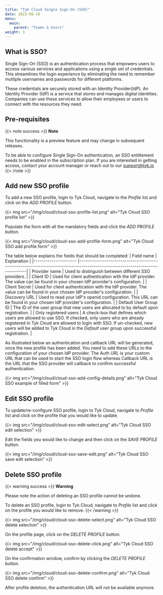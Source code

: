 ```yaml
---
title: "Tyk Cloud Single Sign-On (SSO)"
date: 2023-08-18
menu:
  main:
    parent: "Teams & Users"
weight: 3
---
```


## What is SSO?

Single Sign-On (SSO) is an authentication process that empowers users to access various services and applications using a single set of credentials. This streamlines the login experience by eliminating the need to remember multiple usernames and passwords for different platforms.

These credentials are securely stored with an Identity Provider(IdP). An Identity Provider (IdP) is a service that stores and manages digital identities. Companies can use these services to allow their employees or users to connect with the resources they need.

## Pre-requisites

{{< note success >}}
**Note**

This functionality is a preview feature and may change in subsequent releases.

To be able to configure Single Sign-On authentication, an SSO entitlement needs to be enabled in the subscription plan.
If you are interested in getting access, contact your account manager or reach out to our [support@tyk.io](<mailto:support@tyk.io?subject=Tyk Cloud Single sign on>)
{{< /note >}}

## Add new SSO profile

To add a new SSO profile, login to Tyk Cloud, navigate to the _Profile_ list and click on the _ADD PROFILE_ button.

{{< img src="/img/cloud/cloud-sso-profile-list.png" alt="Tyk Cloud SSO profile list" >}}

Populate the form with all the mandatory fields and click the _ADD PROFILE_ button.

{{< img src="/img/cloud/cloud-sso-add-profile-form.png" alt="Tyk Cloud SSO add profile form" >}}

The table below explains the fields that should be completed:
| Field name | Explanation |
|---------------------- |---------------------------------------------------------------------------------------------------------------------------------|
| Provider name | Used to distinguish between different SSO providers. |
| Client ID | Used for client authentication with the IdP provider. The value can be found in your chosen IdP provider's configuration. |
| Client Secret | Used for client authentication with the IdP provider. The value can be found in your chosen IdP provider's configuration. |
| Discovery URL | Used to read your IdP's openid configuration. This URL can be found in your chosen IdP provider's configuration. |
| Default User Group ID | The ID of the user group that new users are allocated to by default upon registration. |
| Only registered users | A check-box that defines which users are allowed to use SSO. If checked, only users who are already registered in Tyk Cloud are allowed to login with SSO. If un-checked, new users will be added to Tyk Cloud in the _Default_ user group upon successful registration. |

As illustrated below an authentication and callback URL will be generated, once the new profile has been added. You need to add these URLs to the configuration of your chosen IdP provider.
The Auth URL is your custom URL that can be used to start the SSO login flow whereas Callback URL is the URL that the SSO provider will callback to confirm successful authentication.

{{< img src="/img/cloud/cloud-sso-add-config-details.png" alt="Tyk Cloud SSO example of filled form" >}}

## Edit SSO profile

To update/re-configure SSO profile, login to Tyk Cloud, navigate to _Profile_ list and click on the profile that you would like to update.

{{< img src="/img/cloud/cloud-sso-edit-select.png" alt="Tyk Cloud SSO edit selection" >}}

Edit the fields you would like to change and then click on the _SAVE PROFILE_ button.

{{< img src="/img/cloud/cloud-sso-save-edit.png" alt="Tyk Cloud SSO save edit selection" >}}

## Delete SSO profile

{{< warning success >}}
**Warning**

Please note the action of deleting an SSO profile cannot be undone.

To delete an SSO profile, login to Tyk Cloud, navigate to _Profile_ list and click on the profile you would like to remove.
{{< /warning >}}

{{< img src="/img/cloud/cloud-sso-delete-select.png" alt="Tyk Cloud SSO delete selection" >}}

On the profile page, click on the _DELETE PROFILE_ button.

{{< img src="/img/cloud/cloud-sso-delete-click.png" alt="Tyk Cloud SSO delete accept" >}}

On the confirmation window, confirm by clicking the _DELETE PROFILE_ button.

{{< img src="/img/cloud/cloud-sso-delete-confirm.png" alt="Tyk Cloud SSO delete confirm" >}}

After profile deletion, the authentication URL will not be available anymore.
